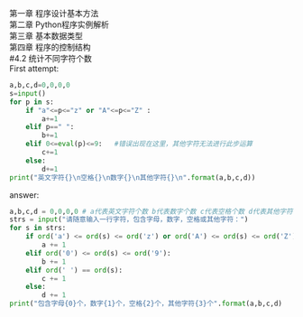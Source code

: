 第一章 程序设计基本方法   
第二章 Python程序实例解析    
第三章 基本数据类型   
第四章 程序的控制结构   
#4.2 统计不同字符个数    
First attempt:   
```py
a,b,c,d=0,0,0,0
s=input()
for p in s:
    if "a"<=p<="z" or "A"<=p<="Z" :
        a+=1
    elif p==" ":
        b+=1
    elif 0<=eval(p)<=9:   #错误出现在这里，其他字符无法进行此步运算
        c+=1
    else:
        d+=1
print("英文字符{}\n空格{}\n数字{}\n其他字符{}\n".format(a,b,c,d))
```
answer:   
```py
a,b,c,d = 0,0,0,0 # a代表英文字符个数 b代表数字个数 c代表空格个数 d代表其他字符个数
strs = input("请随意输入一行字符，包含字母，数字，空格或其他字符：")
for s in strs:
    if ord('a') <= ord(s) <= ord('z') or ord('A') <= ord(s) <= ord('Z'):
        a += 1
    elif ord('0') <= ord(s) <= ord('9'):
        b += 1
    elif ord(' ') == ord(s):
        c += 1
    else:
        d += 1
print("包含字母{0}个，数字{1}个，空格{2}个，其他字符{3}个".format(a,b,c,d)
```

